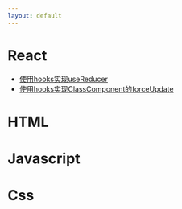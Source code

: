 ```yaml
---
layout: default
---
```


# React
  - [使用hooks实现useReducer](./docs/react/使用hooks实现useReducer.html) 
  - [使用hooks实现ClassComponent的forceUpdate](./docs/react/使用hooks实现ClassComponent的forceUpdate.html) 

# HTML

# Javascript

# Css

